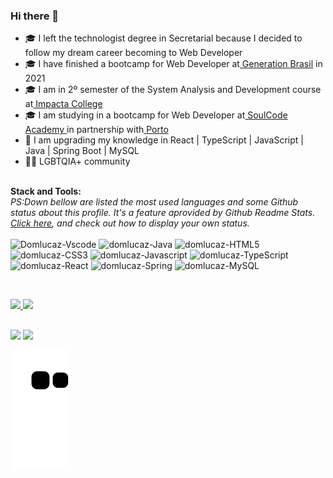### Hi there 👋
- 🎓 I left the technologist degree in Secretarial because I decided to follow my dream career becoming to Web Developer
- 🎓 I have finished a bootcamp for Web Developer at<a href="https://brazil.generation.org/"> Generation Brasil</a> in 2021
- 🎓 I am in 2º semester of the System Analysis and Development course at<a href="https://www.impacta.edu.br/graduacao">  Impacta College </a> 
- 🎓 I am studying in a bootcamp for Web Developer at<a href="https://soulcode.com/"> SoulCode Academy </a>in partnership with<a href="https://www.portoseguro.com.br/"> Porto </a>
- 🌱 I am upgrading my knowledge in React | TypeScript | JavaScript | Java | Spring Boot | MySQL 
- 🏳‍🌈 LGBTQIA+ community
<br>
<b>Stack and Tools:</b>
<br>
<i> PS:Down bellow are listed the most used languages and some Github status about this profile. It's a feature aprovided by Github Readme Stats.<a href="https://github.com/anuraghazra/github-readme-stats"> Click here</a>, and check out how to display your own status.</i>
<div style="display: inline_block"><br>
  <table><div style="display: inline_block" align = "left">
  <img alt="Domlucaz-Vscode" height="30" width="40" src="https://cdn.jsdelivr.net/gh/devicons/devicon/icons/vscode/vscode-original.svg"/>
  <img alt="domlucaz-Java" height="30" width="40" src="https://cdn.jsdelivr.net/gh/devicons/devicon/icons/java/java-plain.svg"/>
  <img alt="domlucaz-HTML5" height="30" width="40" src="https://cdn.jsdelivr.net/gh/devicons/devicon/icons/html5/html5-original.svg"/> 
  <img alt="domlucaz-CSS3" height="30" width="40" src="https://cdn.jsdelivr.net/gh/devicons/devicon/icons/css3/css3-original.svg"/>
  <img alt="domlucaz-Javascript" height="30" width="40" src="https://cdn.jsdelivr.net/gh/devicons/devicon/icons/javascript/javascript-original.svg"/>
  <img alt="domlucaz-TypeScript" height="30" width="35" src="https://cdn.jsdelivr.net/gh/devicons/devicon/icons/typescript/typescript-original.svg"/>
  <img alt="domlucaz-React" height="30" width="40" src="https://cdn.jsdelivr.net/gh/devicons/devicon/icons/react/react-original.svg"/>
  <img alt="domlucaz-Spring" height="30" width="40" src="https://cdn.jsdelivr.net/gh/devicons/devicon/icons/spring/spring-original.svg" />
  <img alt="domlucaz-MySQL" height="40" width="40" src="https://cdn.jsdelivr.net/gh/devicons/devicon/icons/mysql/mysql-original-wordmark.svg"/>
  <br>
  </div></table>
</div>
<br>
<div align="Left-aligned">
  <a href="https://github.com/DomLucaz">
  <img height="180em" src="https://github-readme-stats.vercel.app/api?username=domlucaz&show_icons=true&theme=radical&include_all_commits=true&count_private=true"/>
  <img height="180em" src="https://github-readme-stats.vercel.app/api/top-langs/?username=domlucaz&layout=compact&langs_count=7&theme=radical"/>
  <a/>
</div>


 ##
 
<div> 
 <a href = "mailto:contacto.figueiredo@gmail.com"><img src="https://img.shields.io/badge/-Gmail-%23333?style=for-the-badge&logo=gmail&logoColor=white" target="_blank"></a>
 <a href="https://www.linkedin.com/in/domlucaz" target="_blank"><img src="https://img.shields.io/badge/-LinkedIn-%230077B5?style=for-the-badge&logo=linkedin&logoColor=white" target="_blank"></a>
 
   ![Snake animation](https://github.com/domlucaz/domlucaz/blob/output/github-contribution-grid-snake.svg)
 </div> 
